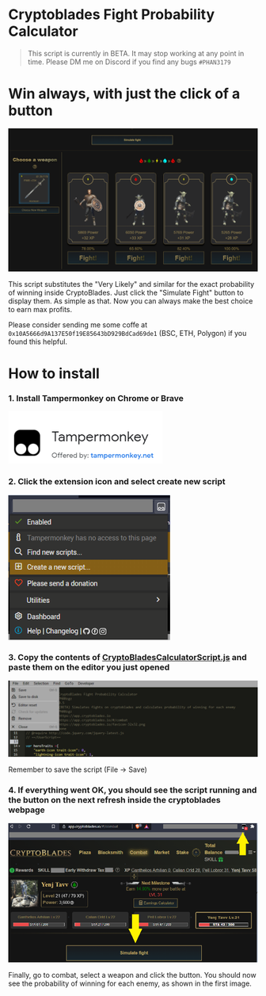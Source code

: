 # Cryptoblades Fight Probability Calculator 

> This script is currently in BETA. It may stop working at any point in time. Please DM me on Discord if you find any bugs `#PHAN3179`  

# Win always, with just the click of a button

![sample_image](sample.png)

This script substitutes the "Very Likely" and similar for the exact probability of winning inside CryptoBlades. Just click the 
"Simulate Fight" button to display them. As simple as that. Now you can always make the best choice to earn max profits.

Please consider sending me some coffe at `0x10A5666d9A137E50f19E85643bD929BdCad69de1` (BSC, ETH, Polygon) if you found this helpful.

# How to install

### 1. Install Tampermonkey on Chrome or Brave

![tampermonkey](tampermonkey.png)

### 2. Click the extension icon and select create new script

![create-new](create-new.png)

### 3. Copy the contents of [CryptoBladesCalculatorScript.js](CryptoBladesCalculatorScript.js) and paste them on the editor you just opened

![save-script](save-script.png)

Remember to save the script (File -> Save)

### 4. If everything went OK, you should see the script running and the button on the next refresh inside the cryptoblades webpage

![result](result.png)

Finally, go to combat, select a weapon and click the button. You should now see the probability of winning for each enemy, as shown in the first image.
